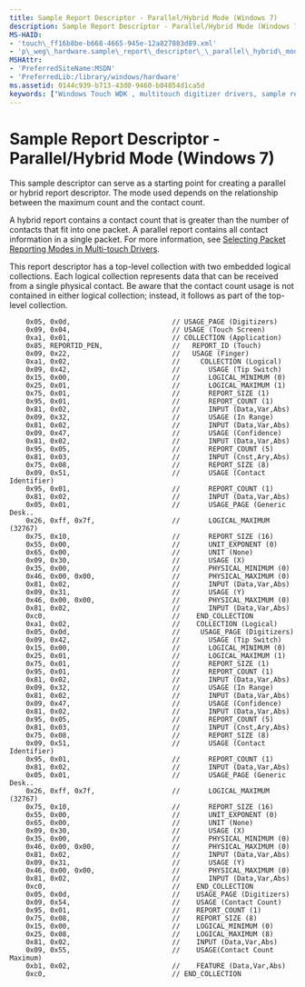 ```yaml
---
title: Sample Report Descriptor - Parallel/Hybrid Mode (Windows 7)
description: Sample Report Descriptor - Parallel/Hybrid Mode (Windows 7)
MS-HAID:
- 'touch\_ff16b8be-b668-4665-945e-12a827883d89.xml'
- 'p\_weg\_hardware.sample\_report\_descriptor\_\_parallel\_hybrid\_mode\_'
MSHAttr:
- 'PreferredSiteName:MSDN'
- 'PreferredLib:/library/windows/hardware'
ms.assetid: 0144c939-b713-43d0-9460-b84854d1ca5d
keywords: ["Windows Touch WDK , multitouch digitizer drivers, sample report descriptor (parallel/hybrid mode)", "multitouch digitizer drivers WDK , sample report descriptor (parallel/hybrid mode)", "parallel report WDK Touch", "hybrid report WDK Touch"]
---
```


# Sample Report Descriptor - Parallel/Hybrid Mode (Windows 7)


This sample descriptor can serve as a starting point for creating a parallel or hybrid report descriptor. The mode used depends on the relationship between the maximum count and the contact count.

A hybrid report contains a contact count that is greater than the number of contacts that fit into one packet. A parallel report contains all contact information in a single packet. For more information, see [Selecting Packet Reporting Modes in Multi-touch Drivers](selecting-packet-reporting-modes-in-multitouch-drivers.md).

This report descriptor has a top-level collection with two embedded logical collections. Each logical collection represents data that can be received from a single physical contact. Be aware that the contact count usage is not contained in either logical collection; instead, it follows as part of the top-level collection.

```
    0x05, 0x0d,                         // USAGE_PAGE (Digitizers)
    0x09, 0x04,                         // USAGE (Touch Screen)
    0xa1, 0x01,                         // COLLECTION (Application)
    0x85, REPORTID_PEN,                 //   REPORT_ID (Touch)
    0x09, 0x22,                         //   USAGE (Finger)
    0xa1, 0x02,                         //     COLLECTION (Logical)
    0x09, 0x42,                         //       USAGE (Tip Switch)
    0x15, 0x00,                         //       LOGICAL_MINIMUM (0)
    0x25, 0x01,                         //       LOGICAL_MAXIMUM (1)
    0x75, 0x01,                         //       REPORT_SIZE (1)
    0x95, 0x01,                         //       REPORT_COUNT (1)
    0x81, 0x02,                         //       INPUT (Data,Var,Abs)
    0x09, 0x32,                         //       USAGE (In Range)
    0x81, 0x02,                         //       INPUT (Data,Var,Abs)
    0x09, 0x47,                         //       USAGE (Confidence)
    0x81, 0x02,                         //       INPUT (Data,Var,Abs)
    0x95, 0x05,                         //       REPORT_COUNT (5)
    0x81, 0x03,                         //       INPUT (Cnst,Ary,Abs)
    0x75, 0x08,                         //       REPORT_SIZE (8)
    0x09, 0x51,                         //       USAGE (Contact Identifier)
    0x95, 0x01,                         //       REPORT_COUNT (1)
    0x81, 0x02,                         //       INPUT (Data,Var,Abs)
    0x05, 0x01,                         //       USAGE_PAGE (Generic Desk..
    0x26, 0xff, 0x7f,                   //       LOGICAL_MAXIMUM (32767)
    0x75, 0x10,                         //       REPORT_SIZE (16)
    0x55, 0x00,                         //       UNIT_EXPONENT (0)
    0x65, 0x00,                         //       UNIT (None)
    0x09, 0x30,                         //       USAGE (X)
    0x35, 0x00,                         //       PHYSICAL_MINIMUM (0)
    0x46, 0x00, 0x00,                   //       PHYSICAL_MAXIMUM (0)
    0x81, 0x02,                         //       INPUT (Data,Var,Abs)
    0x09, 0x31,                         //       USAGE (Y)
    0x46, 0x00, 0x00,                   //       PHYSICAL_MAXIMUM (0)
    0x81, 0x02,                         //       INPUT (Data,Var,Abs)
    0xc0,                               //    END_COLLECTION
    0xa1, 0x02,                         //    COLLECTION (Logical)
    0x05, 0x0d,                         //     USAGE_PAGE (Digitizers)
    0x09, 0x42,                         //       USAGE (Tip Switch)
    0x15, 0x00,                         //       LOGICAL_MINIMUM (0)
    0x25, 0x01,                         //       LOGICAL_MAXIMUM (1)
    0x75, 0x01,                         //       REPORT_SIZE (1)
    0x95, 0x01,                         //       REPORT_COUNT (1)
    0x81, 0x02,                         //       INPUT (Data,Var,Abs)
    0x09, 0x32,                         //       USAGE (In Range)
    0x81, 0x02,                         //       INPUT (Data,Var,Abs)
    0x09, 0x47,                         //       USAGE (Confidence)
    0x81, 0x02,                         //       INPUT (Data,Var,Abs)
    0x95, 0x05,                         //       REPORT_COUNT (5)
    0x81, 0x03,                         //       INPUT (Cnst,Ary,Abs)
    0x75, 0x08,                         //       REPORT_SIZE (8)
    0x09, 0x51,                         //       USAGE (Contact Identifier)
    0x95, 0x01,                         //       REPORT_COUNT (1)
    0x81, 0x02,                         //       INPUT (Data,Var,Abs)
    0x05, 0x01,                         //       USAGE_PAGE (Generic Desk..
    0x26, 0xff, 0x7f,                   //       LOGICAL_MAXIMUM (32767)
    0x75, 0x10,                         //       REPORT_SIZE (16)
    0x55, 0x00,                         //       UNIT_EXPONENT (0)
    0x65, 0x00,                         //       UNIT (None)
    0x09, 0x30,                         //       USAGE (X)
    0x35, 0x00,                         //       PHYSICAL_MINIMUM (0)
    0x46, 0x00, 0x00,                   //       PHYSICAL_MAXIMUM (0)
    0x81, 0x02,                         //       INPUT (Data,Var,Abs)
    0x09, 0x31,                         //       USAGE (Y)
    0x46, 0x00, 0x00,                   //       PHYSICAL_MAXIMUM (0)
    0x81, 0x02,                         //       INPUT (Data,Var,Abs)
    0xc0,                               //    END_COLLECTION
    0x05, 0x0d,                         //    USAGE_PAGE (Digitizers)
    0x09, 0x54,                         //    USAGE (Contact Count)
    0x95, 0x01,                         //    REPORT_COUNT (1)
    0x75, 0x08,                         //    REPORT_SIZE (8)
    0x15, 0x00,                         //    LOGICAL_MINIMUM (0)
    0x25, 0x08,                         //    LOGICAL_MAXIMUM (8)
    0x81, 0x02,                         //    INPUT (Data,Var,Abs)
    0x09, 0x55,                         //    USAGE(Contact Count Maximum)
    0xb1, 0x02,                         //    FEATURE (Data,Var,Abs)
    0xc0,                               // END_COLLECTION
```

 

 






